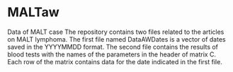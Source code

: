 # MALTaw
Data of MALT case
The repository contains two files related to the articles on MALT lymphoma. The first file named DataAWDates is a vector of dates saved in the YYYYMMDD format.
The second file contains the results of blood tests with the names of the parameters in the header of matrix C. Each row of the matrix contains data for the date indicated in the first file.
